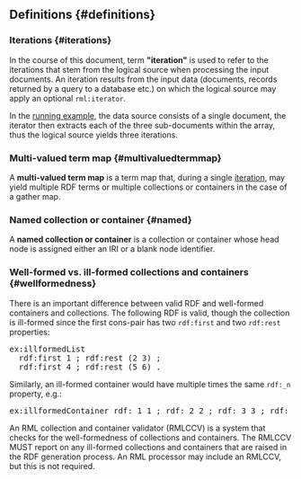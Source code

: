 ## Definitions {#definitions}

### Iterations {#iterations}

In the course of this document, term **"iteration"** is used to refer to the iterations that stem from the logical source when processing the input documents.
An iteration results from the input data (documents, records returned by a query to a database etc.) on which the logical source may apply an optional `rml:iterator`.

In the [running example](#runningexample), the data source consists of a single document, the iterator then extracts each of the three sub-documents within the array, thus the logical source yields three iterations.


### Multi-valued term map {#multivaluedtermmap}

A **multi-valued term map** is a term map that, during a single [iteration](#iterations), may yield multiple RDF terms or multiple collections or containers in the case of a gather map.


### Named collection or container {#named}

A **named collection or container** is a collection or container whose head node is assigned either an IRI or a blank node identifier.


### Well-formed vs. ill-formed collections and containers {#wellformedness}

There is an important difference between valid RDF and well-formed containers and collections. The following RDF is valid, though the collection is ill-formed since the first cons-pair has two `rdf:first` and two `rdf:rest` properties:

<pre class="ex-output">
ex:illformedList 
  rdf:first 1 ; rdf:rest (2 3) ;
  rdf:first 4 ; rdf:rest (5 6) .
</pre>

Similarly, an ill-formed container would have multiple times the same `rdf:_n` property, e.g.:

<pre class="ex-output">
ex:illformedContainer rdf:_1 1 ; rdf:_2 2 ; rdf:_3 3 ; rdf:_1 4 .
</pre>

An RML collection and container validator (RMLCCV) is a system that checks for the well-formedness of collections and containers. The RMLCCV MUST report on any ill-formed collections and containers that are raised in the RDF generation process. An RML processor may include an RMLCCV, but this is not required.
